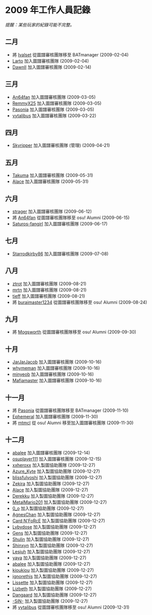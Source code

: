 # 2009 年工作人員記錄

*提醒：某些玩家的紀錄可能不完整。*

## 二月

- 將 [Ivalset](https://osu.ppy.sh/users/827) 從圖譜審核團隊移至 BATmanager (2009-02-04) <!-- https://osu.ppy.sh/community/forums/posts/81782 -->
- [Larto](https://osu.ppy.sh/users/12328) 加入圖譜審核團隊 (2009-02-04) <!-- https://osu.ppy.sh/community/forums/posts/81784 -->
- [DawnII](https://osu.ppy.sh/users/8399) 加入圖譜審核團隊 (2009-02-14) <!-- https://osu.ppy.sh/community/forums/posts/85866 -->

## 三月

- [An64fan](https://osu.ppy.sh/users/38836) 加入圖譜審核團隊 (2009-03-05) <!-- https://osu.ppy.sh/community/forums/posts/93676 -->
- [RemmyX25](https://osu.ppy.sh/users/612) 加入圖譜審核團隊 (2009-03-05) <!-- https://osu.ppy.sh/community/forums/topics/10638?start=94936 -->
- [Pasonia](https://osu.ppy.sh/users/43345) 加入圖譜審核團隊 (2009-03-05)
- [vytalibus](https://osu.ppy.sh/users/10028) 加入圖譜審核團隊 (2009-03-22) <!-- https://osu.ppy.sh/community/forums/posts/101996 -->

## 四月

- [Skyripper](https://osu.ppy.sh/users/31803) 加入圖譜審核團隊 (管理) (2009-04-21) <!-- https://osu.ppy.sh/community/forums/posts/114862 -->

## 五月

- [Takuma](https://osu.ppy.sh/users/43677) 加入圖譜審核團隊 (2009-05-31) <!-- https://osu.ppy.sh/community/forums/topics/13511?start=133063 -->
- [Alace](https://osu.ppy.sh/users/25993) 加入圖譜審核團隊 (2009-05-31) <!-- https://osu.ppy.sh/community/forums/topics/13511?start=133063 -->

## 六月

- [strager](https://osu.ppy.sh/users/64678) 加入圖譜審核團隊 (2009-06-12) <!-- https://osu.ppy.sh/community/forums/posts/140460 this account doesn't exist anymore? -->
- 將 [An64fan](https://osu.ppy.sh/users/38836) 從圖譜審核團隊移至 osu! Alumni (2009-06-15) <!-- https://osu.ppy.sh/community/forums/posts/141969 -->
- [Saturos-fangirl](https://osu.ppy.sh/users/11874) 加入圖譜審核團隊 (2009-06-17) <!-- https://osu.ppy.sh/community/forums/posts/143250 -->

## 七月

- [Starrodkirby86](https://osu.ppy.sh/users/410) 加入圖譜審核團隊 (2009-07-08) <!-- https://osu.ppy.sh/community/forums/topics/14929 -->

## 八月

- [ztrot](https://osu.ppy.sh/users/6347) 加入圖譜審核團隊 (2009-08-21) <!-- https://osu.ppy.sh/community/forums/posts/185334 -->
- [mrtn](https://osu.ppy.sh/users/7013) 加入圖譜審核團隊 (2009-08-21)
- [tieff](https://osu.ppy.sh/users/89619) 加入圖譜審核團隊 (2009-08-21)
- 將 [buraimaster1234](https://osu.ppy.sh/users/5772) 從圖譜審核團隊移至 osu! Alumni (2009-08-24) <!-- https://osu.ppy.sh/community/forums/posts/188330 -->

## 九月

- 將 [Mogsworth](https://osu.ppy.sh/users/4018) 從圖譜審核團隊移至 osu! Alumni (2009-09-30) <!-- https://osu.ppy.sh/community/forums/posts/213103 -->

## 十月

- [JarJarJacob](https://osu.ppy.sh/users/25615) 加入圖譜審核團隊 (2009-10-16) <!-- https://osu.ppy.sh/community/forums/topics/18674 -->
- [whymeman](https://osu.ppy.sh/users/51994) 加入圖譜審核團隊 (2009-10-16)
- [minyeob](https://osu.ppy.sh/users/9207) 加入圖譜審核團隊 (2009-10-16)
- [Mafiamaster](https://osu.ppy.sh/users/17695) 加入圖譜審核團隊 (2009-10-16)

## 十一月

- 將 [Pasonia](https://osu.ppy.sh/users/43345) 從圖譜審核團隊移至 BATmanager (2009-11-10) <!-- https://osu.ppy.sh/community/forums/topics/19833 -->
- [Ephemeral](https://osu.ppy.sh/users/102335) 加入圖譜審核團隊 (2009-11-30) <!-- https://osu.ppy.sh/community/forums/topics/20692 -->
- 將 [mtmcl](https://osu.ppy.sh/users/5960) 從 osu! Alumni 移至加入圖譜審核團隊 (2009-11-30) <!-- missing BAT to alumni -->

## 十二月

- [abalee](https://osu.ppy.sh/users/13103) 加入圖譜審核團隊 (2009-12-14) <!-- https://osu.ppy.sh/community/forums/posts/267606 -->
- [osuplayer111](https://osu.ppy.sh/users/33599) 加入圖譜審核團隊 (2009-12-15) <!-- https://osu.ppy.sh/community/forums/topics/21251 -->
- [xxheroxx](https://osu.ppy.sh/users/25999) 加入製圖協助團隊 (2009-12-27)
- [Azure_Kyte](https://osu.ppy.sh/users/66296) 加入製圖協助團隊 (2009-12-27)
- [blissfulyoshi](https://osu.ppy.sh/users/20865) 加入製圖協助團隊 (2009-12-27)
- [Zekira](https://osu.ppy.sh/users/36749) 加入製圖協助團隊 (2009-12-27)
- [Alace](https://osu.ppy.sh/users/25993) 加入製圖協助團隊 (2009-12-27)
- [Derekku](https://osu.ppy.sh/users/91341) 加入製圖協助團隊 (2009-12-27)
- [MetalMario201](https://osu.ppy.sh/users/30655) 加入製圖協助團隊 (2009-12-27)
- [0_o](https://osu.ppy.sh/users/56708) 加入製圖協助團隊 (2009-12-27)
- [AgnesChan](https://osu.ppy.sh/users/136982) 加入製圖協助團隊 (2009-12-27)
- [Card N'FoRcE](https://osu.ppy.sh/users/3936) 加入製圖協助團隊 (2009-12-27)
- [Lybydose](https://osu.ppy.sh/users/64501) 加入製圖協助團隊 (2009-12-27)
- [Gens](https://osu.ppy.sh/users/23062) 加入製圖協助團隊 (2009-12-27)
- [Shulin](https://osu.ppy.sh/users/150488) 加入製圖協助團隊 (2009-12-27)
- [Shinxyn](https://osu.ppy.sh/users/13996) 加入製圖協助團隊 (2009-12-27)
- [Lesjuh](https://osu.ppy.sh/users/44308) 加入製圖協助團隊 (2009-12-27)
- [yaya](https://osu.ppy.sh/users/50163) 加入製圖協助團隊 (2009-12-27)
- [abalee](https://osu.ppy.sh/users/13103) 加入製圖協助團隊 (2009-12-27)
- [kioukiou](https://osu.ppy.sh/users/12248) 加入製圖協助團隊 (2009-12-27)
- [ignorethis](https://osu.ppy.sh/users/27343) 加入製圖協助團隊 (2009-12-27)
- [Lissette](https://osu.ppy.sh/users/19835) 加入製圖協助團隊 (2009-12-27)
- [Lizbeth](https://osu.ppy.sh/users/21970) 加入製圖協助團隊 (2009-12-27)
- [Dangaard](https://osu.ppy.sh/users/19488) 加入製圖協助團隊 (2009-12-27)
- [-SiN-](https://osu.ppy.sh/users/10560) 加入製圖協助團隊 (2009-12-27) <!-- not sure if this guy was actually MAT but they're alumni now so they did *something* -->
- 將 [vytalibus](https://osu.ppy.sh/users/10028) 從圖譜審核團隊移至 osu! Alumni (2009-12-31) <!-- https://osu.ppy.sh/community/forums/topics/22094 -->

<!-- re new MAT spam, it seems like everyone in https://osu.ppy.sh/community/forums/topics/21682  without "OMIT" was supposed to pass, but some might not have accepted the invitation (or something else?). 
listed below are the people who should've been but (probably) were not:
- Symbolic
- Gladi
- strager (account deleted, was already BAT?)
- Soradg123 (renamed to Torran)
-->

